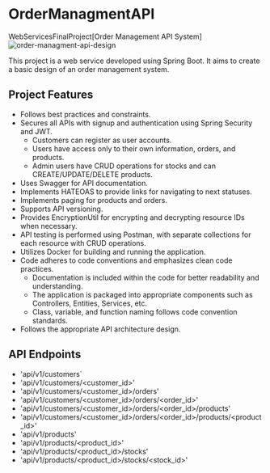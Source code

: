 # OrderManagmentAPI
WebServicesFinalProject[Order Management API System]
![order-managment-api-design](https://github.com/SalahAlDin2021/OrderManagmentAPI/assets/91832490/6308576a-dcb5-4811-861f-aeb90776b45b)

This project is a web service developed using Spring Boot. It aims to create a basic design of an order management system.

## Project Features

- Follows best practices and constraints.
- Secures all APIs with signup and authentication using Spring Security and JWT.
  - Customers can register as user accounts.
  - Users have access only to their own information, orders, and products.
  - Admin users have CRUD operations for stocks and can CREATE/UPDATE/DELETE products.
- Uses Swagger for API documentation.
- Implements HATEOAS to provide links for navigating to next statuses.
- Implements paging for products and orders.
- Supports API versioning.
- Provides EncryptionUtil for encrypting and decrypting resource IDs when necessary.
- API testing is performed using Postman, with separate collections for each resource with CRUD operations.
- Utilizes Docker for building and running the application.
- Code adheres to code conventions and emphasizes clean code practices.
  - Documentation is included within the code for better readability and understanding.
  - The application is packaged into appropriate components such as Controllers, Entities, Services, etc.
  - Class, variable, and function naming follows code convention standards.
- Follows the appropriate API architecture design.

## API Endpoints

- 'api/v1/customers`
- 'api/v1/customers/<customer_id>'
- 'api/v1/customers/<customer_id>/orders'
- 'api/v1/customers/<customer_id>/orders/<order_id>'
- 'api/v1/customers/<customer_id>/orders/<order_id>/products'
- 'api/v1/customers/<customer_id>/orders/<order_id>/products/<product_id>'
- 'api/v1/products'
- 'api/v1/products/<product_id>'
- 'api/v1/products/<product_id>/stocks'
- 'api/v1/products/<product_id>/stocks/<stock_id>'
